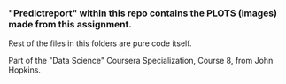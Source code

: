 ### "Predictreport" within this repo contains the PLOTS (images) made from this assignment.

Rest of the files in this folders are pure code itself.

Part of the "Data Science" Coursera Specialization, Course 8, from John Hopkins.
